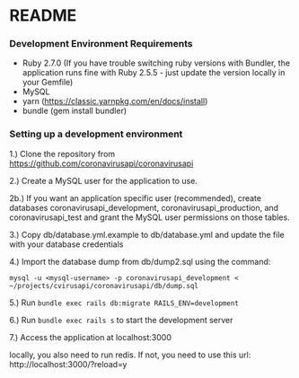 # README

### Development Environment Requirements

- Ruby 2.7.0 (If you have trouble switching ruby versions with Bundler, the application runs fine with Ruby 2.5.5 - just update the version locally in your Gemfile)
- MySQL
- yarn (https://classic.yarnpkg.com/en/docs/install)
- bundle (gem install bundler)

### Setting up a development environment

1.) Clone the repository from https://github.com/coronavirusapi/coronavirusapi

2.) Create a MySQL user for the application to use. 

2b.) If you want an application specific user (recommended), create databases coronavirusapi_development, coronavirusapi_production, and coronavirusapi_test and grant the MySQL user permissions on those tables. 

3.) Copy db/database.yml.example to db/database.yml and update the file with your database credentials

4.) Import the database dump from db/dump2.sql using the command:
 
 `mysql -u <mysql-username> -p coronavirusapi_development < ~/projects/cvirusapi/coronavirusapi/db/dump.sql`
 
5.) Run `bundle exec rails db:migrate RAILS_ENV=development`

6.) Run `bundle exec rails s` to start the development server

7.) Access the application at localhost:3000

locally, you also need to run redis. If not, you need to use this url: 
http://localhost:3000/?reload=y
